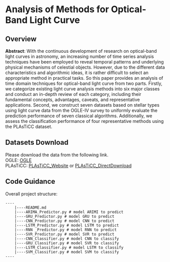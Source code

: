 # Analysis of Methods for Optical-Band Light Curve
## Overview
**Abstract**: With the continuous development of research on optical-band light curves in astronomy, an increasing number of time series analysis techniques have been employed to reveal temporal patterns and underlying physical mechanisms of celestial objects. However, due to the different data characteristics and algorithmic ideas, it is rather difficult to select an appropriate method in practical tasks. So this paper provides an analysis of time domain techniques for optical-band light curve from two parts. Firstly, we categorize existing light curve analysis methods into six major classes and conduct an in-depth review of each category, including their fundamental concepts, advantages, caveats, and representative applications. Second, we construct seven datasets based on stellar types using light curve data from the OGLE-IV survey to uniformly evaluate the prediction performance of seven classical algorithms. Additionally, we assess the classification performance of four representative methods using the PLAsTiCC dataset. 
## Datasets Download
Please download the data from the following link.</br>
OGLE:  [OGLE](https://pan.quark.cn/s/1e55ebc5aaf1)</br>
PLAsTiCC:  [PLAsTiCC_Website](https://zenodo.org/records/2539456) or [PLAsTiCC_DirectDownload](https://zenodo.org/api/records/2539456/files-archive)</br>
## Code Guidance
Overall project structure:
```text
----   
    |----README.md
    |----ARIMA_Predictor.py # model ARIMI to predict
    |----GRU_Predictor.py # model GRU to predict
    |----CNN_Predictor.py # model CNN to predict
    |----LSTM_Predictor.py # model LSTM to predict
    |----RNN _Predictor.py # model RNN to predict
    |----SVR_Predictor.py # model SVR to predict
    |----CNN_Classifier.py # model CNN to classify
    |----GRU_Classifier.py # model SVR to classify
    |----LSTM_Classifier.py # model LSTM to classify
    |----SVM_Classifier.py # model SVM to classify
---- 
```
